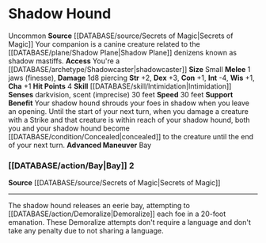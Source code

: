 ﻿---
charisma: '+1'
constitution: '+1'
dexterity: '+3'
hp: '4'
id: '24'
intelligence: '-4'
land_speed: '30'
max_speed: '30'
name: Shadow Hound
rarity: Uncommon
sense:
- darkvision
- scent(imprecise) 30 feet
size: Small
skill:
- '[[DATABASE/skill/Intimidation|Intimidation]]'
source: '[[DATABASE/source/Secrets of Magic|Secrets of Magic]]'
speed:
- 30 feet
strength: '+2'
strength_req: '2'
trait:
- '[[DATABASE/trait/Uncommon|Uncommon]]'
type: Animal Companion
wisdom: '+1'

---
# Shadow Hound

<span class="trait-uncommon item-trait">Uncommon</span>
**Source** [[DATABASE/source/Secrets of Magic|Secrets of Magic]] 
Your companion is a canine creature related to the [[DATABASE/plane/Shadow Plane|Shadow Plane]] denizens known as shadow mastiffs.
**Access** You're a [[DATABASE/archetype/Shadowcaster|shadowcaster]]
**Size** Small
**Melee** <span class="action-icon">1</span> jaws (finesse), **Damage** 1d8 piercing
**Str** +2, **Dex** +3, **Con** +1, **Int** -4, **Wis** +1, **Cha** +1
**Hit Points** 4
**Skill** [[DATABASE/skill/Intimidation|Intimidation]] 
**Senses** darkvision, scent (imprecise) 30 feet
**Speed** 30 feet
**Support Benefit** Your shadow hound shrouds your foes in shadow when you leave an opening. Until the start of your next turn, when you damage a creature with a Strike and that creature is within reach of your shadow hound, both you and your shadow hound become [[DATABASE/condition/Concealed|concealed]] to the creature until the end of your next turn.
**Advanced Maneuver** Bay

### [[DATABASE/action/Bay|Bay]] <span class="action-icon">2</span>

**Source** [[DATABASE/source/Secrets of Magic|Secrets of Magic]]

---
The shadow hound releases an eerie bay, attempting to [[DATABASE/action/Demoralize|Demoralize]] each foe in a 20-foot emanation. These Demoralize attempts don't require a language and don't take any penalty due to not sharing a language.